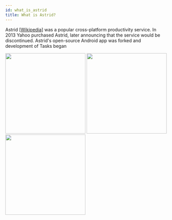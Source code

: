 ```yaml
---
id: what_is_astrid
title: What is Astrid?
---
```


Astrid [[Wikipedia](https://en.wikipedia.org/wiki/Astrid_(application))] was a popular cross-platform productivity service. In 2013 Yahoo purchased Astrid, later announcing that the service would be discontinued. Astrid's open-source Android app was forked and development of Tasks began

<img style="display: inline" src="/img/astrid_list.png" width="250"/>
<img style="display: inline" src="/img/astrid_edit.png" width="250"/>
<img style="display: inline" src="/img/astrid_nav.png" width="250"/>


